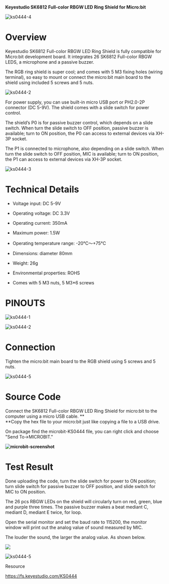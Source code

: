 # 

**Keyestudio SK6812 Full-color RBGW LED Ring Shield for Micro:bit**

![ks0444-4](media/aa4a47f00f8af16481dde85805d1a794.jpeg)

# Overview

Keyestudio SK6812 Full-color RBGW LED Ring Shield is fully compatible for
Micro:bit development board. It integrates 26 SK6812 Full-color RBGW LEDS, a
microphone and a passive buzzer.

The RGB ring shield is super cool; and comes with 5 M3 fixing holes (wiring
terminal), so easy to mount or connect the micro:bit main board to the shield
using included 5 screws and 5 nuts.

![ks0444-2](media/736c394a369c7a5d78abfc269d30a7d9.jpeg)

For power supply, you can use built-in micro USB port or PH2.0-2P connector (DC
5-9V). The shield comes with a slide switch for power control.

The shield’s P0 is for passive buzzer control, which depends on a slide switch.
When turn the slide switch to OFF position, passive buzzer is available; turn to
ON position, the P0 can access to external devices via XH-3P socket.

The P1 is connected to microphone, also depending on a slide switch. When turn
the slide switch to OFF position, MIC is available; turn to ON position, the P1
can access to external devices via XH-3P socket.

![ks0444-3](media/317ffb468d20857bcc1f2fa72be8dbfb.jpeg)

# Technical Details

-   Voltage input: DC 5-9V

-   Operating voltage: DC 3.3V

-   Operating current: 350mA

-   Maximum power: 1.5W

-   Operating temperature range: -20℃～+75℃

-   Dimensions: diameter 80mm

-   Weight: 26g

-   Environmental properties: ROHS

-   Comes with 5 M3 nuts, 5 M3\*6 screws

# PINOUTS

![ks0444-1](media/a4a77ce9786245fd693e7e869d0b10a9.jpeg)

![ks0444-2](media/baa29718d519ca06b8c9b7bbb20f0156.jpeg)

# Connection

Tighten the micro:bit main board to the RGB shield using 5 screws and 5 nuts.

![ks0444-5](media/70548bf4880a915356e41702820fa17e.jpeg)

# Source Code

Connect the SK6812 Full-color RBGW LED Ring Shield for micro:bit to the computer
using a micro USB cable. **  
**Copy the hex file to your micro:bit just like copying a file to a USB drive.

On package find the microbit-KS0444 file, you can right click and choose "Send
To→MICROBIT."

**![microbit-screenshot](media/65a2cc2ff3326345c4037ecd572fe38b.png)**

# Test Result

Done uploading the code, turn the slide switch for power to ON position; turn
slide switch for passive buzzer to OFF position, and slide switch for MIC to ON
position.

The 26 pcs RBGW LEDs on the shield will circularly turn on red, green, blue and
purple three times. The passive buzzer makes a beat mediant C, mediant D,
mediant E twice, for loop.

Open the serial monitor and set the baud rate to 115200, the monitor window will
print out the analog value of sound measured by MIC.

The louder the sound, the larger the analog value. As shown below.

![](media/c77f0a3f14d4c16e4ca90c2845ab993a.png)

![ks0444-5](media/70548bf4880a915356e41702820fa17e.jpeg)

Resource

<https://fs.keyestudio.com/KS0444>
